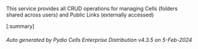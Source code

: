 






This service provides all CRUD operations for managing Cells (folders shared across users) and Public Links (externally accessed)

[:summary]

###### Auto generated by Pydio Cells Enterprise Distribution v4.3.5 on 5-Feb-2024
